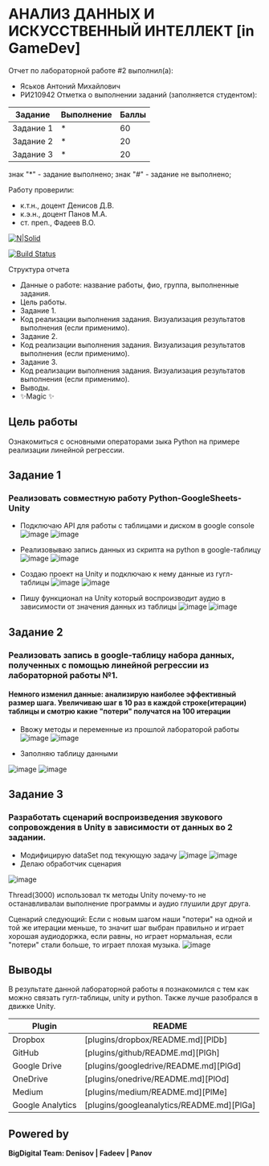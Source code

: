 # АНАЛИЗ ДАННЫХ И ИСКУССТВЕННЫЙ ИНТЕЛЛЕКТ [in GameDev]
Отчет по лабораторной работе #2 выполнил(а):
- Яськов Антоний Михайлович
- РИ210942
Отметка о выполнении заданий (заполняется студентом):

| Задание | Выполнение | Баллы |
| ------ | ------ | ------ |
| Задание 1 | * | 60 |
| Задание 2 | * | 20 |
| Задание 3 | * | 20 |

знак "*" - задание выполнено; знак "#" - задание не выполнено;

Работу проверили:
- к.т.н., доцент Денисов Д.В.
- к.э.н., доцент Панов М.А.
- ст. преп., Фадеев В.О.

[![N|Solid](https://cldup.com/dTxpPi9lDf.thumb.png)](https://nodesource.com/products/nsolid)

[![Build Status](https://travis-ci.org/joemccann/dillinger.svg?branch=master)](https://travis-ci.org/joemccann/dillinger)

Структура отчета

- Данные о работе: название работы, фио, группа, выполненные задания.
- Цель работы.
- Задание 1.
- Код реализации выполнения задания. Визуализация результатов выполнения (если применимо).
- Задание 2.
- Код реализации выполнения задания. Визуализация результатов выполнения (если применимо).
- Задание 3.
- Код реализации выполнения задания. Визуализация результатов выполнения (если применимо).
- Выводы.
- ✨Magic ✨

## Цель работы
Ознакомиться с основными операторами зыка Python на примере реализации линейной регрессии.


## Задание 1
### Реализовать совместную работу Python-GoogleSheets-Unity
- Подключаю API для работы с таблицами и диском в google console
![image](https://user-images.githubusercontent.com/70794890/194406437-fa08e65b-c2ae-4f74-b8a5-13c520bab74f.png)
![image](https://user-images.githubusercontent.com/70794890/194406496-6414a37b-41f2-4f3a-b24c-f2edcdb4c096.png)

- Реализовываю запись данных из скрипта на python в google-таблицу
![image](https://user-images.githubusercontent.com/70794890/194407355-adc42dff-d14f-48c4-9cc3-460f606af392.png)
![image](https://user-images.githubusercontent.com/70794890/194407392-4fd5ac21-3b32-4df1-b787-af20a256675c.png)

- Создаю проект на Unity и подключаю к нему данные из гугл-таблицы
![image](https://user-images.githubusercontent.com/70794890/194407616-6324a327-85d5-46e9-b767-47f43577e043.png)
![image](https://user-images.githubusercontent.com/70794890/194407806-94271c20-93fe-44d8-99b9-000d34cb5821.png)

- Пишу функционал на Unity который воспроизводит аудио в зависимости от значения данных из таблицы
![image](https://user-images.githubusercontent.com/70794890/194408001-52cbabe0-2e89-499a-95d4-82150e30acbe.png)
![image](https://user-images.githubusercontent.com/70794890/194408036-39585a85-25e7-41b3-9224-e7ada5de62af.png)



## Задание 2
### Реализовать запись в google-таблицу набора данных, полученных с помощью линейной регрессии из лабораторной работы №1. 
#### Немного изменил данные: анализирую наиболее эффективный размер шага. Увеличиваю шаг в 10 раз в каждой строке(итерации) таблицы и смотрю какие "потери" получатся на 100 итерации
- Ввожу методы и переменные из прошлой лабораторой работы
![image](https://user-images.githubusercontent.com/70794890/194423681-7e9ecc0e-cbe4-43fe-af59-9264abf60074.png)
![image](https://user-images.githubusercontent.com/70794890/194423715-7117bace-de06-4e63-b5f9-1dc04a78896d.png)

- Заполняю таблицу данными 

![image](https://user-images.githubusercontent.com/70794890/194424033-7d09f091-b20f-4c10-a3f8-825594b9f891.png)
![image](https://user-images.githubusercontent.com/70794890/194424077-a3034122-f46a-407c-8156-645456a3971a.png)



## Задание 3
### Разработать сценарий воспроизведения звукового сопровождения в Unity в зависимости от данных во 2 задании.
- Модифицирую dataSet под текующую задачу
![image](https://user-images.githubusercontent.com/70794890/194426708-b66ae8b8-8979-41fc-973a-41415cd7e7cf.png)
![image](https://user-images.githubusercontent.com/70794890/194426859-8f390105-0b25-44e3-8639-d9fc2b87ccfb.png)
- Делаю обработчик сценария

![image](https://user-images.githubusercontent.com/70794890/194426972-d4c08da9-963d-4682-9290-9637fbffa9ec.png)

Thread(3000) использовал тк методы Unity почему-то не останавливалаи выполнение программы и аудио глушили друг друга.

Сценарий следующий: Если с новым шагом наши "потери" на одной и той же итерации меньше, то значит шаг выбран правильно и играет хорошая аудиодоржка, если равны, но играет нормальная, если "потери" стали больше, то играет плохая музыка.
![image](https://user-images.githubusercontent.com/70794890/194427393-8621470d-4aad-42ba-becf-bbad1c053228.png)



## Выводы

В результате данной лабораторной работы я познакомился с тем как можно связать гугл-таблицы, unity и python. Также лучше разобрался в движке Unity.

| Plugin | README |
| ------ | ------ |
| Dropbox | [plugins/dropbox/README.md][PlDb] |
| GitHub | [plugins/github/README.md][PlGh] |
| Google Drive | [plugins/googledrive/README.md][PlGd] |
| OneDrive | [plugins/onedrive/README.md][PlOd] |
| Medium | [plugins/medium/README.md][PlMe] |
| Google Analytics | [plugins/googleanalytics/README.md][PlGa] |

## Powered by

**BigDigital Team: Denisov | Fadeev | Panov**
